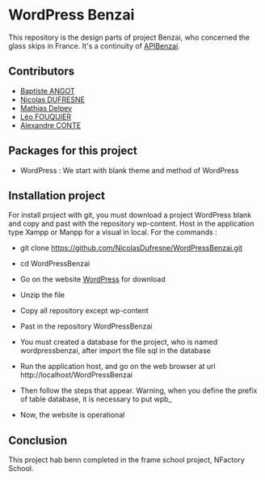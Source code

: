 # WordPress Benzai
This repository is the design parts of project Benzai, who concerned the glass skips in France.
It's a continuity of [APIBenzai](https://github.com/ConteAlexandre/APIBenzai). 

## Contributors
* [Baptiste ANGOT](https://github.com/BaptisteAngot)
* [Nicolas DUFRESNE](https://github.com/NicolasDufresne)
* [Mathias Delpey](https://github.com/mathD92)
* [Léo FOUQUIER](https://github.com/novaedra)
* [Alexandre CONTE](https://github.com/novaedra)

## Packages for this project
* WordPress : We start with blank theme and method of WordPress

## Installation project
For install project with git, you must download a project WordPress blank and copy and past with 
the repository wp-content. Host in the application type Xampp or Manpp for a visual in local.
For the commands :
* git clone https://github.com/NicolasDufresne/WordPressBenzai.git
* cd WordPressBenzai

* Go on the website [WordPress](https://wordpress.org/download/) for download
* Unzip the file
* Copy all repository except wp-content
* Past in the repository WordPressBenzai
* You must created a database for the project, who is named wordpressbenzai, after import the 
file sql in the database
* Run the application host, and go on the web browser at url http://localhost/WordPressBenzai
* Then follow the steps that appear. Warning, when you define the prefix of table database, 
it is necessary to put wpb_
* Now, the website is operational

## Conclusion
This project hab benn completed in the frame school project, NFactory School.